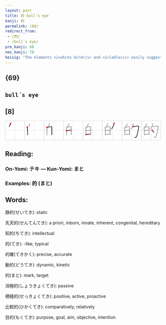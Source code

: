 ```yaml
---
layout: post
title: 的 bull´s eye
kanji: 的
permalink: /69/
redirect_from:
 - /的/
 - /bull´s eye/
pre_kanji: 68
nex_kanji: 70
heisig: "The elements <i>white bird</i> and <i>ladle</i> easily suggest the image of a <b>bull's eye</b> if you imagine a rusty old <i>ladle</i> with a <b>bull's eye</b> painted on it in the form of a tiny <i>white bird</i>, who lets out a little &quot;peep&quot; every time you hit the target."
---
```


## {69}

## `bull´s eye`

## [8]

<div class="stroke"><img src="../images/E79A84.png" /></div>

## Reading:

### On-Yomi: テキ &mdash; Kun-Yomi: まと

### Examples: 的 (まと)

## Words:

静的(せいてき): static

先天的(せんてんてき): a priori, inborn, innate, inherent, congenital, hereditary

知的(ちてき): intellectual

的(てき): -like, typical

的確(てきかく): precise, accurate

動的(どうてき): dynamic, kinetic

的(まと): mark, target

消極的(しょうきょくてき): passive

積極的(せっきょくてき): positive, active, proactive

比較的(ひかくてき): comparatively, relatively

目的(もくてき): purpose, goal, aim, objective, intention
